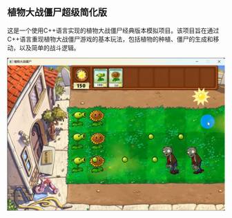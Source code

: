 ## 植物大战僵尸超级简化版
这是一个使用C++语言实现的植物大战僵尸经典版本模拟项目。该项目旨在通过C++语言重现植物大战僵尸游戏的基本玩法，包括植物的种植、僵尸的生成和移动，以及简单的战斗逻辑。

![展示](DISPLAY.jpg)
